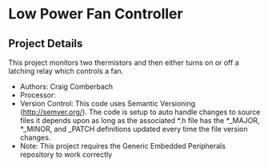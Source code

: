 Low Power Fan Controller
========================

Project Details
---------------

This project monitors two thermistors and then either turns on or off a latching relay which controls a fan.

* Authors: Craig Comberbach
* Processor: 
* Version Control: This code uses Semantic Versioning (http://semver.org/). The code is setup to auto handle changes to source files it depends upon as long as the associated *.h file has the *_MAJOR, *_MINOR, and _PATCH definitions updated every time the file version changes.
* Note: This project requires the Generic Embedded Peripherals repository to work correctly
